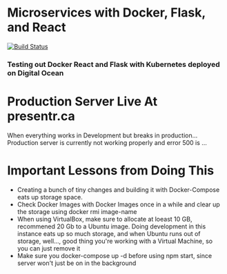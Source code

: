 # Microservices with Docker, Flask, and React

[![Build Status](https://travis-ci.org/fjallen/dockDOflaskReact.svg?branch=master)](https://travis-ci.org/fjallen/dockDOflaskReact)

### Testing out Docker React and Flask with Kubernetes deployed on Digital Ocean

# Production Server Live At presentr.ca
When everything works in Development but breaks in production... Production server is currently not working properly and error 500 is ...

# Important Lessons from Doing This

* Creating a bunch of tiny changes and building it with Docker-Compose eats up storage space.
* Check Docker Images with Docker Images once in a while and clear up the storage using docker rmi image-name
* When using VirtualBox, make sure to allocate at loeast 10 GB, recommened 20 Gb to a Ubuntu image. Doing development in this instance eats up so much storage, and when Ubuntu runs out of storage, well..., good thing you're working with a Virtual Machine, so you can just remove it
* Make sure you docker-compose up -d before using npm start, since server won't just be on in the background
